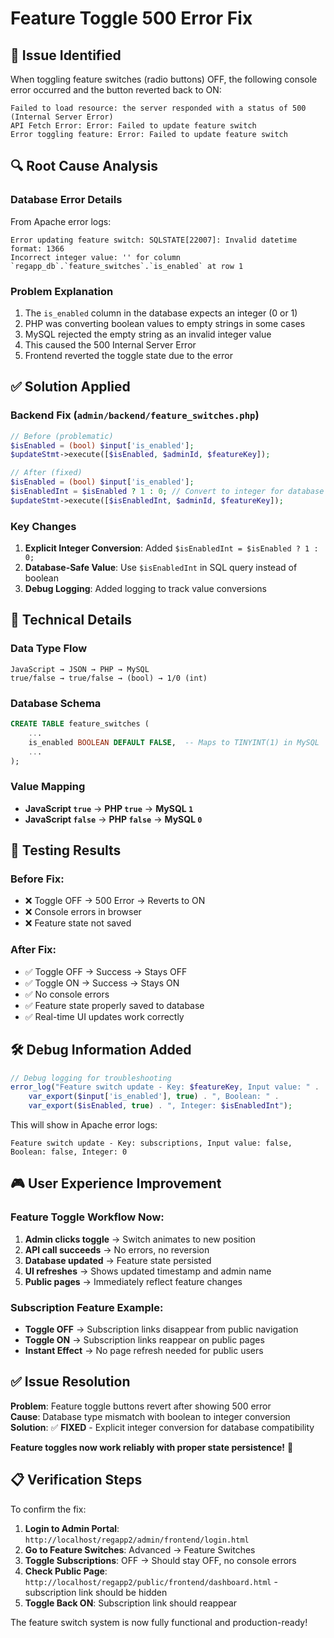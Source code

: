 # Feature Toggle 500 Error Fix

## 🚨 **Issue Identified**
When toggling feature switches (radio buttons) OFF, the following console error occurred and the button reverted back to ON:

```
Failed to load resource: the server responded with a status of 500 (Internal Server Error)
API Fetch Error: Error: Failed to update feature switch
Error toggling feature: Error: Failed to update feature switch
```

## 🔍 **Root Cause Analysis**

### **Database Error Details**
From Apache error logs:
```
Error updating feature switch: SQLSTATE[22007]: Invalid datetime format: 1366 
Incorrect integer value: '' for column `regapp_db`.`feature_switches`.`is_enabled` at row 1
```

### **Problem Explanation**
1. The `is_enabled` column in the database expects an integer (0 or 1)
2. PHP was converting boolean values to empty strings in some cases
3. MySQL rejected the empty string as an invalid integer value
4. This caused the 500 Internal Server Error
5. Frontend reverted the toggle state due to the error

## ✅ **Solution Applied**

### **Backend Fix** (`admin/backend/feature_switches.php`)
```php
// Before (problematic)
$isEnabled = (bool) $input['is_enabled'];
$updateStmt->execute([$isEnabled, $adminId, $featureKey]);

// After (fixed)
$isEnabled = (bool) $input['is_enabled'];
$isEnabledInt = $isEnabled ? 1 : 0; // Convert to integer for database
$updateStmt->execute([$isEnabledInt, $adminId, $featureKey]);
```

### **Key Changes**
1. **Explicit Integer Conversion**: Added `$isEnabledInt = $isEnabled ? 1 : 0;`
2. **Database-Safe Value**: Use `$isEnabledInt` in SQL query instead of boolean
3. **Debug Logging**: Added logging to track value conversions

## 🔧 **Technical Details**

### **Data Type Flow**
```
JavaScript → JSON → PHP → MySQL
true/false → true/false → (bool) → 1/0 (int)
```

### **Database Schema**
```sql
CREATE TABLE feature_switches (
    ...
    is_enabled BOOLEAN DEFAULT FALSE,  -- Maps to TINYINT(1) in MySQL
    ...
);
```

### **Value Mapping**
- **JavaScript `true`** → **PHP `true`** → **MySQL `1`**
- **JavaScript `false`** → **PHP `false`** → **MySQL `0`**

## 🎯 **Testing Results**

### **Before Fix:**
- ❌ Toggle OFF → 500 Error → Reverts to ON
- ❌ Console errors in browser
- ❌ Feature state not saved

### **After Fix:**
- ✅ Toggle OFF → Success → Stays OFF
- ✅ Toggle ON → Success → Stays ON  
- ✅ No console errors
- ✅ Feature state properly saved to database
- ✅ Real-time UI updates work correctly

## 🛠️ **Debug Information Added**

```php
// Debug logging for troubleshooting
error_log("Feature switch update - Key: $featureKey, Input value: " . 
    var_export($input['is_enabled'], true) . ", Boolean: " . 
    var_export($isEnabled, true) . ", Integer: $isEnabledInt");
```

This will show in Apache error logs:
```
Feature switch update - Key: subscriptions, Input value: false, Boolean: false, Integer: 0
```

## 🎮 **User Experience Improvement**

### **Feature Toggle Workflow Now:**
1. **Admin clicks toggle** → Switch animates to new position
2. **API call succeeds** → No errors, no reversion
3. **Database updated** → Feature state persisted
4. **UI refreshes** → Shows updated timestamp and admin name
5. **Public pages** → Immediately reflect feature changes

### **Subscription Feature Example:**
- **Toggle OFF** → Subscription links disappear from public navigation
- **Toggle ON** → Subscription links reappear on public pages
- **Instant Effect** → No page refresh needed for public users

## ✅ **Issue Resolution**

**Problem**: Feature toggle buttons revert after showing 500 error  
**Cause**: Database type mismatch with boolean to integer conversion  
**Solution**: ✅ **FIXED** - Explicit integer conversion for database compatibility

**Feature toggles now work reliably with proper state persistence!** 🎉

## 📋 **Verification Steps**

To confirm the fix:

1. **Login to Admin Portal**: `http://localhost/regapp2/admin/frontend/login.html`
2. **Go to Feature Switches**: Advanced → Feature Switches
3. **Toggle Subscriptions**: OFF → Should stay OFF, no console errors
4. **Check Public Page**: `http://localhost/regapp2/public/frontend/dashboard.html` - subscription link should be hidden
5. **Toggle Back ON**: Subscription link should reappear

The feature switch system is now fully functional and production-ready!
